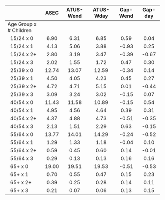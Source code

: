 
|                      |         ASEC |    ATUS-Wend |    ATUS-Wday |     Gap-Wend |      Gap-day |
| -------------------- | :----------: | :----------: | :----------: | :----------: | :----------: |
| Age Group x # Children |              |              |              |              |              |
| &nbsp;&nbsp;15/24 x 0 |         6.90 |         6.31 |         6.85 |         0.59 |         0.04 |
| &nbsp;&nbsp;15/24 x 1 |         4.13 |         5.06 |         3.88 |        -0.93 |         0.25 |
| &nbsp;&nbsp;15/24 x 2+ |         2.80 |         3.19 |         3.47 |        -0.39 |        -0.67 |
| &nbsp;&nbsp;15/24 x 3 |         2.02 |         1.55 |         1.72 |         0.47 |         0.30 |
| &nbsp;&nbsp;25/39 x 0 |        12.74 |        13.07 |        12.59 |        -0.34 |         0.14 |
| &nbsp;&nbsp;25/39 x 1 |         4.50 |         4.05 |         4.23 |         0.45 |         0.27 |
| &nbsp;&nbsp;25/39 x 2+ |         4.72 |         4.71 |         5.15 |         0.01 |        -0.44 |
| &nbsp;&nbsp;25/39 x 3 |         3.09 |         3.24 |         3.02 |        -0.15 |         0.07 |
| &nbsp;&nbsp;40/54 x 0 |        11.43 |        11.58 |        10.89 |        -0.15 |         0.54 |
| &nbsp;&nbsp;40/54 x 1 |         4.95 |         4.56 |         4.64 |         0.39 |         0.31 |
| &nbsp;&nbsp;40/54 x 2+ |         4.37 |         4.88 |         4.73 |        -0.51 |        -0.35 |
| &nbsp;&nbsp;40/54 x 3 |         2.13 |         1.51 |         2.29 |         0.63 |        -0.15 |
| &nbsp;&nbsp;55/64 x 0 |        13.77 |        14.01 |        14.29 |        -0.24 |        -0.52 |
| &nbsp;&nbsp;55/64 x 1 |         1.29 |         1.33 |         1.18 |        -0.04 |         0.10 |
| &nbsp;&nbsp;55/64 x 2+ |         0.59 |         0.45 |         0.60 |         0.14 |        -0.01 |
| &nbsp;&nbsp;55/64 x 3 |         0.29 |         0.13 |         0.13 |         0.16 |         0.16 |
| &nbsp;&nbsp;65+ x 0  |        19.00 |        19.51 |        19.53 |        -0.51 |        -0.53 |
| &nbsp;&nbsp;65+ x 1  |         0.70 |         0.55 |         0.47 |         0.15 |         0.23 |
| &nbsp;&nbsp;65+ x 2+ |         0.39 |         0.25 |         0.28 |         0.14 |         0.11 |
| &nbsp;&nbsp;65+ x 3  |         0.21 |         0.07 |         0.06 |         0.13 |         0.15 |

